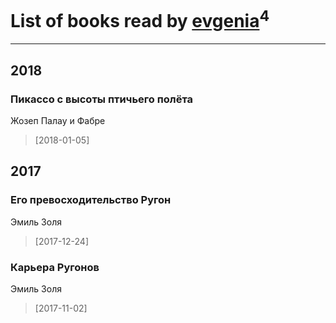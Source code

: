 # List of books read by [evgenia](https://www.facebook.com/app_scoped_user_id/100004430323900/)<sup>4</sup>
---

## 2018

### Пикассо с высоты птичьего полёта
Жозеп Палау и Фабре
> [2018-01-05] 



## 2017

### Его превосходительство Ругон
Эмиль Золя
> [2017-12-24] 


### Карьера Ругонов
Эмиль Золя
> [2017-11-02] 





